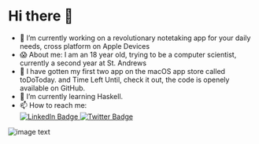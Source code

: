 # Hi there 👋

- 🔭 I’m currently working on a revolutionary notetaking app for your daily needs, cross platform on Apple Devices
- 😱 About me: I am an 18 year old, trying to be a computer scientist, currently a second year at St. Andrews
- 📲 I have gotten my first two app on the macOS app store called toDoToday. and Time Left Until, check it out, the code is openely available on GitHub.
- 🌱 I’m currently learning Haskell.
- 📫 How to reach me: <div id="badges">
  <a href="https://www.linkedin.com/in/noé-de-la-croix-2a3a33234/">
    <img src="https://img.shields.io/badge/LinkedIn-blue?style=for-the-badge&logo=linkedin&logoColor=white" alt="LinkedIn Badge"/>
  </a>
  <a href="https://twitter.com/TheFrenchGuyFr">
    <img src="https://img.shields.io/badge/Twitter-blue?style=for-the-badge&logo=twitter&logoColor=white" alt="Twitter Badge"/>
  </a>
</div>

<img src="https://i.ibb.co/jhvKbJK/Screenshot-2021-07-22-at-11-53-53.png" alt="image text" title="imae Title" />

<!--
**TheFrenchGuy/TheFrenchGuy** is a ✨ _special_ ✨ repository because its `README.md` (this file) appears on your GitHub profile.

Here are some ideas to get you started:

- 🔭 I’m currently working on ...
- 🌱 I’m currently learning ...
- 👯 I’m looking to collaborate on ...
- 🤔 I’m looking for help with ...
- 💬 Ask me about ...
- 📫 How to reach me: ...
- 😄 Pronouns: ...
- ⚡ Fun fact: ...
-->
